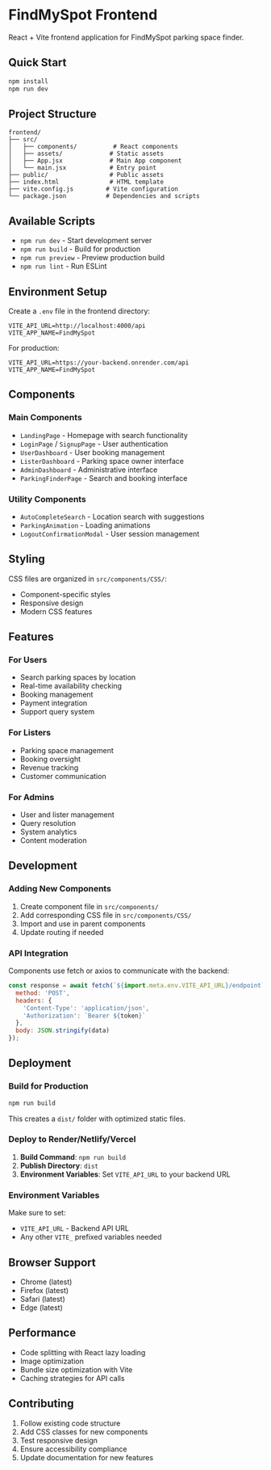 # FindMySpot Frontend

React + Vite frontend application for FindMySpot parking space finder.

## Quick Start

```bash
npm install
npm run dev
```

## Project Structure

```
frontend/
├── src/
│   ├── components/          # React components
│   ├── assets/             # Static assets
│   ├── App.jsx             # Main App component
│   └── main.jsx            # Entry point
├── public/                 # Public assets
├── index.html              # HTML template
├── vite.config.js         # Vite configuration
└── package.json           # Dependencies and scripts
```

## Available Scripts

- `npm run dev` - Start development server
- `npm run build` - Build for production
- `npm run preview` - Preview production build
- `npm run lint` - Run ESLint

## Environment Setup

Create a `.env` file in the frontend directory:

```env
VITE_API_URL=http://localhost:4000/api
VITE_APP_NAME=FindMySpot
```

For production:
```env
VITE_API_URL=https://your-backend.onrender.com/api
VITE_APP_NAME=FindMySpot
```

## Components

### Main Components
- `LandingPage` - Homepage with search functionality
- `LoginPage` / `SignupPage` - User authentication
- `UserDashboard` - User booking management
- `ListerDashboard` - Parking space owner interface
- `AdminDashboard` - Administrative interface
- `ParkingFinderPage` - Search and booking interface

### Utility Components
- `AutoCompleteSearch` - Location search with suggestions
- `ParkingAnimation` - Loading animations
- `LogoutConfirmationModal` - User session management

## Styling

CSS files are organized in `src/components/CSS/`:
- Component-specific styles
- Responsive design
- Modern CSS features

## Features

### For Users
- Search parking spaces by location
- Real-time availability checking
- Booking management
- Payment integration
- Support query system

### For Listers
- Parking space management
- Booking oversight
- Revenue tracking
- Customer communication

### For Admins
- User and lister management
- Query resolution
- System analytics
- Content moderation

## Development

### Adding New Components

1. Create component file in `src/components/`
2. Add corresponding CSS file in `src/components/CSS/`
3. Import and use in parent components
4. Update routing if needed

### API Integration

Components use fetch or axios to communicate with the backend:

```javascript
const response = await fetch(`${import.meta.env.VITE_API_URL}/endpoint`, {
  method: 'POST',
  headers: {
    'Content-Type': 'application/json',
    'Authorization': `Bearer ${token}`
  },
  body: JSON.stringify(data)
});
```

## Deployment

### Build for Production

```bash
npm run build
```

This creates a `dist/` folder with optimized static files.

### Deploy to Render/Netlify/Vercel

1. **Build Command**: `npm run build`
2. **Publish Directory**: `dist`
3. **Environment Variables**: Set `VITE_API_URL` to your backend URL

### Environment Variables

Make sure to set:
- `VITE_API_URL` - Backend API URL
- Any other `VITE_` prefixed variables needed

## Browser Support

- Chrome (latest)
- Firefox (latest)
- Safari (latest)
- Edge (latest)

## Performance

- Code splitting with React lazy loading
- Image optimization
- Bundle size optimization with Vite
- Caching strategies for API calls

## Contributing

1. Follow existing code structure
2. Add CSS classes for new components
3. Test responsive design
4. Ensure accessibility compliance
5. Update documentation for new features
